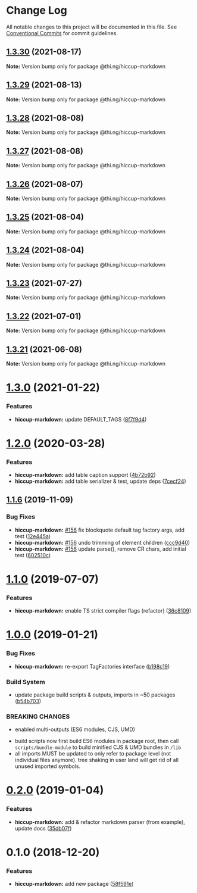 # Change Log

All notable changes to this project will be documented in this file.
See [Conventional Commits](https://conventionalcommits.org) for commit guidelines.

## [1.3.30](https://github.com/thi-ng/umbrella/compare/@thi.ng/hiccup-markdown@1.3.29...@thi.ng/hiccup-markdown@1.3.30) (2021-08-17)

**Note:** Version bump only for package @thi.ng/hiccup-markdown





## [1.3.29](https://github.com/thi-ng/umbrella/compare/@thi.ng/hiccup-markdown@1.3.28...@thi.ng/hiccup-markdown@1.3.29) (2021-08-13)

**Note:** Version bump only for package @thi.ng/hiccup-markdown





## [1.3.28](https://github.com/thi-ng/umbrella/compare/@thi.ng/hiccup-markdown@1.3.27...@thi.ng/hiccup-markdown@1.3.28) (2021-08-08)

**Note:** Version bump only for package @thi.ng/hiccup-markdown





## [1.3.27](https://github.com/thi-ng/umbrella/compare/@thi.ng/hiccup-markdown@1.3.26...@thi.ng/hiccup-markdown@1.3.27) (2021-08-08)

**Note:** Version bump only for package @thi.ng/hiccup-markdown





## [1.3.26](https://github.com/thi-ng/umbrella/compare/@thi.ng/hiccup-markdown@1.3.25...@thi.ng/hiccup-markdown@1.3.26) (2021-08-07)

**Note:** Version bump only for package @thi.ng/hiccup-markdown





## [1.3.25](https://github.com/thi-ng/umbrella/compare/@thi.ng/hiccup-markdown@1.3.24...@thi.ng/hiccup-markdown@1.3.25) (2021-08-04)

**Note:** Version bump only for package @thi.ng/hiccup-markdown





## [1.3.24](https://github.com/thi-ng/umbrella/compare/@thi.ng/hiccup-markdown@1.3.23...@thi.ng/hiccup-markdown@1.3.24) (2021-08-04)

**Note:** Version bump only for package @thi.ng/hiccup-markdown





## [1.3.23](https://github.com/thi-ng/umbrella/compare/@thi.ng/hiccup-markdown@1.3.22...@thi.ng/hiccup-markdown@1.3.23) (2021-07-27)

**Note:** Version bump only for package @thi.ng/hiccup-markdown





## [1.3.22](https://github.com/thi-ng/umbrella/compare/@thi.ng/hiccup-markdown@1.3.21...@thi.ng/hiccup-markdown@1.3.22) (2021-07-01)

**Note:** Version bump only for package @thi.ng/hiccup-markdown





## [1.3.21](https://github.com/thi-ng/umbrella/compare/@thi.ng/hiccup-markdown@1.3.20...@thi.ng/hiccup-markdown@1.3.21) (2021-06-08)

**Note:** Version bump only for package @thi.ng/hiccup-markdown





# [1.3.0](https://github.com/thi-ng/umbrella/compare/@thi.ng/hiccup-markdown@1.2.44...@thi.ng/hiccup-markdown@1.3.0) (2021-01-22)


### Features

* **hiccup-markdown:** update DEFAULT_TAGS ([8f7f9d4](https://github.com/thi-ng/umbrella/commit/8f7f9d4b9b040799a5a981bfe00b82f233ce87bb))





# [1.2.0](https://github.com/thi-ng/umbrella/compare/@thi.ng/hiccup-markdown@1.1.14...@thi.ng/hiccup-markdown@1.2.0) (2020-03-28)


### Features

* **hiccup-markdown:** add table caption support ([4b72b92](https://github.com/thi-ng/umbrella/commit/4b72b92da8c832e2593a56554243e477c6bb0741))
* **hiccup-markdown:** add table serializer & test, update deps ([7cecf24](https://github.com/thi-ng/umbrella/commit/7cecf2440754a25b0b1a4ca967f49171fe83fed7))





## [1.1.6](https://github.com/thi-ng/umbrella/compare/@thi.ng/hiccup-markdown@1.1.5...@thi.ng/hiccup-markdown@1.1.6) (2019-11-09)

### Bug Fixes

* **hiccup-markdown:** [#156](https://github.com/thi-ng/umbrella/issues/156) fix blockquote default tag factory args, add test ([12e445a](https://github.com/thi-ng/umbrella/commit/12e445ac27960d3498d8b57ed6daa1520a60158e))
* **hiccup-markdown:** [#156](https://github.com/thi-ng/umbrella/issues/156) undo trimming of element children ([ccc9d40](https://github.com/thi-ng/umbrella/commit/ccc9d40723df1f898fba70be2e15352b8dfcb909))
* **hiccup-markdown:** [#156](https://github.com/thi-ng/umbrella/issues/156) update parse(), remove CR chars, add initial test ([602510c](https://github.com/thi-ng/umbrella/commit/602510c5150dbf26d43a1c9e7ca8afd7c5230f28))

# [1.1.0](https://github.com/thi-ng/umbrella/compare/@thi.ng/hiccup-markdown@1.0.22...@thi.ng/hiccup-markdown@1.1.0) (2019-07-07)

### Features

* **hiccup-markdown:** enable TS strict compiler flags (refactor) ([36c8109](https://github.com/thi-ng/umbrella/commit/36c8109))

# [1.0.0](https://github.com/thi-ng/umbrella/compare/@thi.ng/hiccup-markdown@0.2.0...@thi.ng/hiccup-markdown@1.0.0) (2019-01-21)

### Bug Fixes

* **hiccup-markdown:** re-export TagFactories interface ([b198c19](https://github.com/thi-ng/umbrella/commit/b198c19))

### Build System

* update package build scripts & outputs, imports in ~50 packages ([b54b703](https://github.com/thi-ng/umbrella/commit/b54b703))

### BREAKING CHANGES

* enabled multi-outputs (ES6 modules, CJS, UMD)

- build scripts now first build ES6 modules in package root, then call
  `scripts/bundle-module` to build minified CJS & UMD bundles in `/lib`
- all imports MUST be updated to only refer to package level
  (not individual files anymore). tree shaking in user land will get rid of
  all unused imported symbols.

# [0.2.0](https://github.com/thi-ng/umbrella/compare/@thi.ng/hiccup-markdown@0.1.2...@thi.ng/hiccup-markdown@0.2.0) (2019-01-04)

### Features

* **hiccup-markdown:** add & refactor markdown parser (from example), update docs ([35db07f](https://github.com/thi-ng/umbrella/commit/35db07f))

# 0.1.0 (2018-12-20)

### Features

* **hiccup-markdown:** add new package ([58f591e](https://github.com/thi-ng/umbrella/commit/58f591e))
